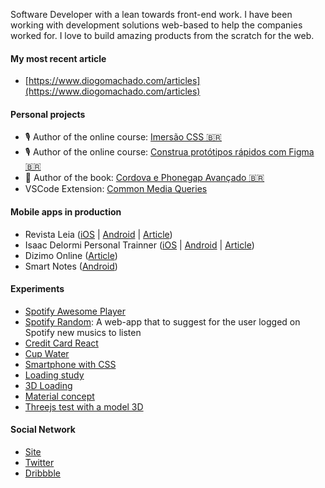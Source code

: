 

Software Developer with a lean towards front-end work. I have been working with development solutions web-based to help the companies worked for. I love to build amazing products from the scratch for the web.

#### My most recent article
- [https://www.diogomachado.com/articles](https://www.diogomachado.com/articles)

#### Personal projects
* 🎙 Author of the online course: [Imersão CSS 🇧🇷](https://imersaocss.com/)
* 🎙 Author of the online course: [Construa protótipos rápidos com Figma 🇧🇷](https://www.udemy.com/course/como-usar-software-figma-para-prototipos)
* 📘 Author of the book: [Cordova e Phonegap Avançado 🇧🇷](https://www.casadocodigo.com.br/products/livro-cordova-avancado)
* VSCode Extension: [Common Media Queries](https://marketplace.visualstudio.com/items?itemName=diogomachado.common-media-queries)

#### Mobile apps in production
- Revista Leia ([iOS](https://apps.apple.com/br/app/leia/id1526366657?l=en) | [Android](https://play.google.com/store/apps/details?id=com.revistaleia&pcampaignid=pcampaignidMKT-Other-global-all-co-prtnr-py-PartBadge-Mar2515-1) | [Article](http://dev.diogomachado.com/leia-magazine-app/))
- Isaac Delormi Personal Trainner ([iOS](https://apps.apple.com/br/app/isaac-delormi/id1541465997) | [Android](https://play.google.com/store/apps/details?id=com.delormi) | [Article](http://dev.diogomachado.com/how-i-used-the-lottie-with-succed/))
- Dizimo Online ([Article](http://dev.diogomachado.com/dizimo-online-app))
- Smart Notes ([Android](https://play.google.com/store/apps/details?id=io.diogomachado.smartnotes))

#### Experiments
- [Spotify Awesome Player](https://github.com/diogomachado/spotify-awesome-player)
- [Spotify Random](https://spotifyrandom.netlify.app/): A web-app that to suggest for the user logged on Spotify new musics to listen
- [Credit Card React](https://codesandbox.io/s/recursing-benz-0z0yk)
- [Cup Water](https://codesandbox.io/s/cup-water-0p3sl)
- [Smartphone with CSS](https://codepen.io/diogosm/pen/GRZJbrK)
- [Loading study](https://codepen.io/diogosm/pen/GRRbxog)
- [3D Loading](https://codepen.io/diogosm/full/JjPVzJB)
- [Material concept](https://codepen.io/diogosm/pen/Zdjvpm)
- [Threejs test with a model 3D](https://github.com/diogomachado/train-threejs)

#### Social Network
- [Site](http://diogomachado.com/)
- [Twitter](https://twitter.com/tec_diogo)
- [Dribbble](https://dribbble.com/diogomachado)
